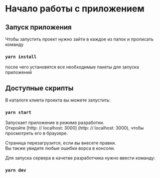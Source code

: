 # Начало работы с приложением

## Запуск приложения

Чтобы запустить проект нужно зайти в каждое из папок и прописать команду

### `yarn install`

после чего установятся все необходимые пакеты для запуска приложений

## Доступные скрипты

В каталоге клиета проекта вы можете запустить:

### `yarn start`

Запускает приложение в режиме разработки. \
Откройте [http: // localhost: 3000] (http: // localhost: 3000), чтобы просмотреть его в браузере.

Страница перезагрузится, если вы внесете правки. \
Вы также увидите любые ошибки ворса в консоли.

Для запуска сервера в качетве разработчика нужно ввести команду:

### `yarn dev`
